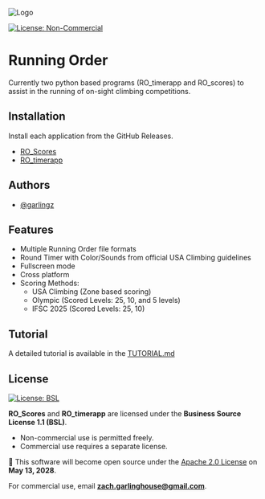 
![Logo](assets/RO_icon.ico)

[![License: Non-Commercial](https://img.shields.io/badge/license-Non--Commercial-blue.svg)](./LICENSE)
# Running Order

Currently two python based programs (RO_timerapp and RO_scores) to assist in the running of on-sight climbing competitions.

## Installation

Install each application from the GitHub Releases.
* [RO_Scores](https://github.com/garlingz/Onsight-Running-Order/releases/tag/v1.1.0) 
* [RO_timerapp](https://github.com/garlingz/Onsight-Running-Order/releases/tag/v1.0.0)
    
## Authors

- [@garlingz](https://www.github.com/garlingz)

## Features

- Multiple Running Order file formats
- Round Timer with Color/Sounds from official USA Climbing guidelines
- Fullscreen mode
- Cross platform
- Scoring Methods: 
    * USA Climbing (Zone based scoring)
    * Olympic (Scored Levels: 25, 10, and 5 levels)
    * IFSC 2025 (Scored Levels: 25, 10)
 
## Tutorial
A detailed tutorial is available in the [TUTORIAL.md](https://github.com/garlingz/Onsight-Running-Order/blob/main/TUTORIAL.md)

## License

[![License: BSL](https://img.shields.io/badge/license-BSL--1.1-blue.svg)](./LICENSE)

**RO_Scores** and **RO_timerapp** are licensed under the **Business Source License 1.1 (BSL)**.

-  Non-commercial use is permitted freely.
-  Commercial use requires a separate license.

📅 This software will become open source under the [Apache 2.0 License](https://www.apache.org/licenses/LICENSE-2.0) on **May 13, 2028**.

For commercial use, email **zach.garlinghouse@gmail.com**.


